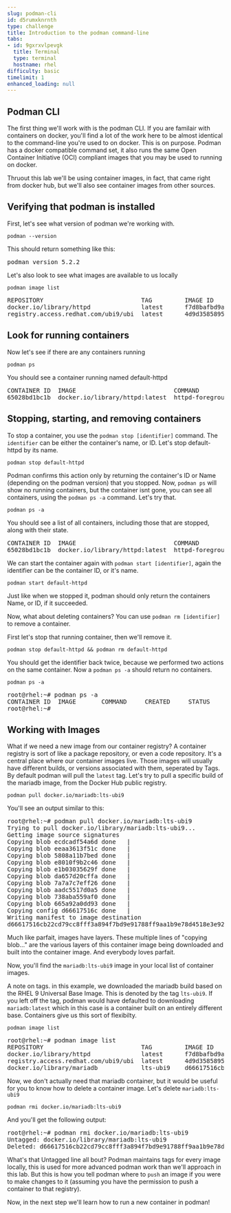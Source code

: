 ```yaml
---
slug: podman-cli
id: d5rumxknrnth
type: challenge
title: Introduction to the podman command-line
tabs:
- id: 9gxrxvlpevgk
  title: Terminal
  type: terminal
  hostname: rhel
difficulty: basic
timelimit: 1
enhanced_loading: null
---
```

## Podman CLI
The first thing we'll work with is the podman CLI.  If you are familair with containers on docker, you'll find a lot of the work here to be almost identical to the command-line you're used to on docker.  This is on purpose.  Podman has a docker compatible command set, it also runs the same Open Container Initiative (OCI) compliant images that you may be used to running on docker.

Thruout this lab we'll be using container images, in fact, that came right from docker hub, but we'll also see container images from other sources.

## Verifying that podman is installed
First, let's see what version of podman we're working with.

```bash,run
podman --version
```

This should return something like this:

<pre class="file">
podman version 5.2.2
</pre>

Let's also look to see what images are available to us locally

```bash,run
podman image list
```

<pre class="file">
REPOSITORY                           TAG         IMAGE ID      CREATED      SIZE
docker.io/library/httpd              latest      f7d8bafbd9a9  10 days ago  152 MB
registry.access.redhat.com/ubi9/ubi  latest      4d9d35858951  3 weeks ago  234 MB
</pre>

## Look for running containers
Now let's see if there are any containers running

```bash,run
podman ps
```

You should see a container running named default-httpd

<pre class="file">
CONTAINER ID  IMAGE                           COMMAND           CREATED        STATUS        PORTS       NAMES
65028bd1bc1b  docker.io/library/httpd:latest  httpd-foreground  4 seconds ago  Up 4 seconds  80/tcp      default-httpd
</pre>

## Stopping, starting, and removing containers

To stop a container, you use the ```podman stop [identifier]``` command.  The `identifier` can be either the container's name, or ID.  Let's stop default-httpd by its name.

```bash,run
podman stop default-httpd
```

Podman confirms this action only by returning the container's ID or Name (depending on the podman version) that you stopped.  Now, ```podman ps``` will show no running containers, but the container isnt gone, you can see all containers, using the ```podman ps -a``` command. Let's try that.

```bash,run
podman ps -a
```

You should see a list of all containers, including those that are stopped, along with their state.

<pre type="file">
CONTAINER ID  IMAGE                           COMMAND           CREATED        STATUS                         PORTS       NAMES
65028bd1bc1b  docker.io/library/httpd:latest  httpd-foreground  9 minutes ago  Exited (0) About a minute ago  80/tcp      default-httpd
</pre>

We can start the container again with ```podman start [identifier]```, again the identifier can be the container ID, or it's name.

```bash,run
podman start default-httpd
```

Just like when we stopped it, podman should only return the containers Name, or ID, if it succeeded.

Now, what about deleting containers?  You can use ```podman rm [identifier]``` to remove a container.

First let's stop that running container, then we'll remove it.
```bash,run
podman stop default-httpd && podman rm default-httpd
```

You should get the identifier back twice, because we performed two actions on the same container.  Now a ```podman ps -a``` should return no containers.

```bash,run
podman ps -a
```

<pre type="file">
root@rhel:~# podman ps -a
CONTAINER ID  IMAGE       COMMAND     CREATED     STATUS      PORTS       NAMES
root@rhel:~#
</pre>

## Working with Images
What if we need a new image from our container registry?  A container registry is sort of like a package repository, or even a code repository.  It's a central place where our container images live.  Those images will usually have different builds, or versions associated with them, seperated by Tags.  By default podman will pull the `latest` tag.  Let's try to pull a specific build of the mariadb image, from the Docker Hub public registry.

```bash,run
podman pull docker.io/mariadb:lts-ubi9

```

You'll see an output similar to this:

<pre type="file">
root@rhel:~# podman pull docker.io/mariadb:lts-ubi9
Trying to pull docker.io/library/mariadb:lts-ubi9...
Getting image source signatures
Copying blob ecdcadf54a6d done   |
Copying blob eeaa3613f51c done   |
Copying blob 5808a11b7bed done   |
Copying blob e8010f9b2c46 done   |
Copying blob e1b03035629f done   |
Copying blob da657d20cffa done   |
Copying blob 7a7a7c7eff26 done   |
Copying blob aadc5517d0a5 done   |
Copying blob 738aba559af0 done   |
Copying blob 665a92a0dd93 done   |
Copying config d66617516c done   |
Writing manifest to image destination
d66617516cb22cd79cc8fff3a894f7bd9e91788ff9aa1b9e78d4518e3e92c452
</pre>

Much like parfait, images have layers.  These multiple lines of "copying blob..." are the various layers of this container image being downloaded and built into the container image. And everybody loves parfait.

Now, you'll find the `mariadb:lts-ubi9` image in your local list of container images.

A note on tags.  in this example, we downloaded the mariadb build based on the RHEL 9 Universal Base Image.  This is denoted by the tag `lts-ubi9`.  If you left off the tag, podman would have defaulted to downloading `mariadb:latest` which in this case is a container built on an entirely different base.  Containers give us this sort of flexibilty.

```bash,run
podman image list
```

<pre type="file">
root@rhel:~# podman image list
REPOSITORY                           TAG         IMAGE ID      CREATED       SIZE
docker.io/library/httpd              latest      f7d8bafbd9a9  10 days ago   152 MB
registry.access.redhat.com/ubi9/ubi  latest      4d9d35858951  3 weeks ago   234 MB
docker.io/library/mariadb            lts-ubi9    d66617516cb2  3 months ago  470 MB
</pre>

Now, we don't actually need that mariadb container, but it would be useful for you to know how to delete a container image.  Let's delete `mariadb:lts-ubi9`

```bash,run
podman rmi docker.io/mariadb:lts-ubi9
```

And you'll get the following output:

<pre type="file">
root@rhel:~# podman rmi docker.io/mariadb:lts-ubi9
Untagged: docker.io/library/mariadb:lts-ubi9
Deleted: d66617516cb22cd79cc8fff3a894f7bd9e91788ff9aa1b9e78d4518e3e92c452
</pre>

What's that Untagged line all bout?  Podman maintains tags for every image locally, this is used for more advanced podman work than we'll approach in this lab.  But this is how you tell podman where to `push` an image if you were to make changes to it (assuming you have the permission to push a container to that registry).

Now, in the next step we'll learn how to run a new container in podman!